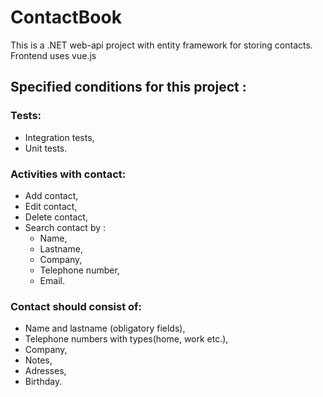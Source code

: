 # ContactBook 
This is a .NET web-api project with entity framework for storing contacts. Frontend uses vue.js

## Specified conditions for this project :

### Tests:

  * Integration tests,
  * Unit tests.
  
### Activities with contact:

* Add contact,
* Edit contact,
* Delete contact,
* Search contact by :
  * Name,
  * Lastname,
  * Company,
  * Telephone number,
  * Email.
  
### Contact should consist of:
  * Name and lastname (obligatory fields),
  * Telephone numbers with types(home, work etc.),
  * Company,
  * Notes,
  * Adresses,
  * Birthday.
  
